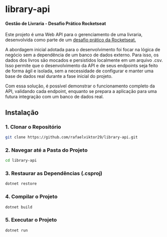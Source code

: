 # library-api
#### Gestão de Livraria - Desafio Prático Rocketseat
Este projeto é uma Web API para o gerenciamento de uma livraria, desenvolvida como parte de um [desafio prático da Rocketseat.](https://efficient-sloth-d85.notion.site/Desafio-pr-tico-Gest-o-de-Livraria-fd25d644de1c4c8496c444d867c12178)

A abordagem inicial adotada para o desenvolvimento foi focar na lógica de negócio sem a dependência de um banco de dados externo. Para isso, os dados dos livros são mocados e persistidos localmente em um arquivo .csv. Isso permite que o desenvolvimento da API e de seus endpoints seja feito de forma ágil e isolada, sem a necessidade de configurar e manter uma base de dados real durante a fase inicial do projeto.

Com essa solução, é possível demonstrar o funcionamento completo da API, validando cada endpoint, enquanto se prepara a aplicação para uma futura integração com um banco de dados real.

## Instalação
### 1. Clonar o Repositório
```Bash
git clone https://github.com/rafaelviktor29/library-api.git
```

### 2. Navegar até a Pasta do Projeto
```Bash
cd library-api
```

### 3. Restaurar as Dependências (.csproj)
```Bash
dotnet restore
```

### 4. Compilar o Projeto
```Bash
dotnet build
```
### 5. Executar o Projeto
```Bash
dotnet run
```
